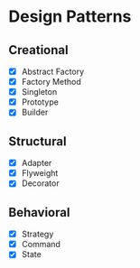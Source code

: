 # Design Patterns

## Creational

- [x] Abstract Factory
- [x] Factory Method
- [x] Singleton
- [x] Prototype
- [x] Builder

## Structural

- [x] Adapter
- [x] Flyweight
- [x] Decorator

## Behavioral

- [x] Strategy
- [x] Command
- [x] State
